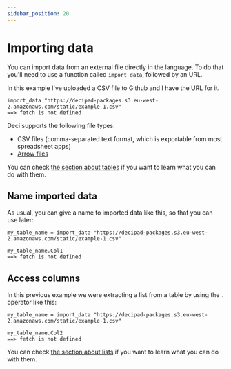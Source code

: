 ```yaml
---
sidebar_position: 20
---
```


# Importing data

You can import data from an external file directly in the language. To do that you'll need to use a function called `import_data`, followed by an URL.

In this example I've uploaded a CSV file to Github and I have the URL for it.

```deci live
import_data "https://decipad-packages.s3.eu-west-2.amazonaws.com/static/example-1.csv"
==> fetch is not defined
```

Deci supports the following file types:

- CSV files (comma-separated text format, which is exportable from most spreadsheet apps)
- [Arrow files](https://arrow.apache.org)

You can check [the section about tables](/docs/language/tables) if you want to learn what you can do with them.

## Name imported data

As usual, you can give a name to imported data like this, so that you can use later:

```deci live
my_table_name = import_data "https://decipad-packages.s3.eu-west-2.amazonaws.com/static/example-1.csv"

my_table_name.Col1
==> fetch is not defined
```

## Access columns

In this previous example we were extracting a list from a table by using the `.` operator like this:

```deci live
my_table_name = import_data "https://decipad-packages.s3.eu-west-2.amazonaws.com/static/example-1.csv"

my_table_name.Col2
==> fetch is not defined
```

You can check [the section about lists](/docs/language/lists) if you want to learn what you can do with them.
